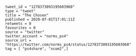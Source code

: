 ```
tweet_id = "1278373093195603968"
type = "tweet"
title = "The Chosen"
published = 2020-07-01T17:01:11Z
retweets = 0
favourites = 0
source = "twitter"
twitter_account = "norms_ps4"
source_url = "https://twitter.com/norms_ps4/status/1278373093195603968"
tag = [ "ps4share", "xcom2",]
```

<p class='image'><img src='https://mnf.m17s.net/2020/07/01/Eb2xjYHXQAM6xOw.jpg' alt=''></p>

